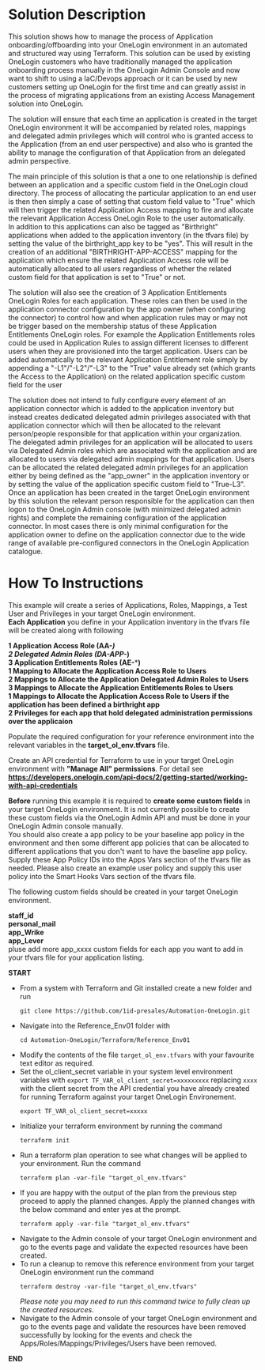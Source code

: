 # Solution Description
This solution shows how to manage the process of Application onboarding/offboarding into your OneLogin environment in an automated and structured way using Terraform. This solution can be used by existing OneLogin customers who have traditionally managed the application onboarding process manually in the OneLogin Admin Console and now want to shift to using a IaC/Devops approach or it can be used by new customers setting up OneLogin for the first time and can greatly assist in the process of migrating applications from an existing Access Management solution into OneLogin.<br>

The solution will ensure that each time an application is created in the target OneLogin environment it will be accompanied by related roles, mappings and delegated admin privileges which will control who is granted access to the Application (from an end user perspective) and also who is granted the ability to manage the configuration of that Application from an delegated admin perspective.<br>

The main principle of this solution is that a one to one relationship is defined between an application and a specific custom field in the OneLogin cloud directory. The process of allocating the particular application to an end user is then then simply a case of setting that custom field value to "True" which will then trigger the related Application Access mapping to fire and allocate the relevant Application Access OneLogin Role to the user automatically.<br>
In addition to this applications can also be tagged as "Birthright" applications when added to the application inventory (in the tfvars file) by setting the value of the birthright_app key to be "yes". This will result in the creation of an additional "BIRTHRIGHT-APP-ACCESS" mapping for the application which ensure the related Application Access role will be automatically allocated to all users regardless of whether the related custom field for that application is set to "True" or not.<br>

The solution will also see the creation of 3 Application Entitlements OneLogin Roles for each application. These roles can then be used in the application connector configuration by the app owner (when configuring the connector) to control how and when application rules may or may not be trigger based on the membership status of these Application Entitlements OneLogin roles. For example the Application Entitlements roles could be used in Application Rules to assign different licenses to different users when they are provisioned into the target application. Users can be added automatically to the relevant Application Entitlement role simply by appending a "-L1"/"-L2"/"-L3" to the "True" value already set (which grants the Access to the Application) on the related application specific custom field for the user <br>

The solution does not intend to fully configure every element of an application connector which is added to the application inventory but instead creates dedicated delegated admin privileges associated with that application connector which will then be allocated to the relevant person/people responsible for that application within your organization.<br> 
The delegated admin privileges for an application will be allocated to users via Delegated Admin roles which are associated with the application and are allocated to users via delegated admin mappings for that application. Users can be allocated the related delegated admin privileges for an application either by being defined as the "app_owner" in the application inventory or by setting the value of the application specific custom field to "True-L3". Once an application has been created in the target OneLogin environment by this solution the relevant person responsible for the application can then logon to the OneLogin Admin console (with minimized delegated admin rights) and complete the remaining configuration of the application connector. In most cases there is only minimal configuration for the application owner to define on the application connector due to the wide range of available pre-configured connectors in the OneLogin Application catalogue.   

# How To Instructions

This example will create a series of Applications, Roles, Mappings, a Test User and Privileges in your target OneLogin environment. <br>
**Each Application** you define in your Application inventory in the tfvars file will be created along with following <br>

**1 Application Access Role (AA-*****)** <br>
**2 Delegated Admin Roles (DA-APP-*****)** <br>
**3 Application Entitlements Roles (AE-*****)** <br>
**1 Mapping to Allocate the Application Access Role to Users** <br>
**2 Mappings to Allocate the Application Delegated Admin Roles to Users** <br>
**3 Mappings to Allocate the Application Entitlements Roles to Users** <br>
**1 Mappings to Allocate the Application Access Role to Users if the application has been defined a birthright app** <br>
**2 Privileges for each app that hold delegated administration permissions over the applicaion** <br>



Populate the required configuration for your reference environment into the relevant variables in the **target_ol_env.tfvars** file.<br>


Create an API credential for Terraform to use in your target OneLogin environment with **"Manage All" permissions**. For detail see **https://developers.onelogin.com/api-docs/2/getting-started/working-with-api-credentials** 

**Before** running this example it is required to **create some custom fields** in your target OneLogin environment. It is not currently possible to create these custom fields via the OneLogin Admin API and must be done in your OneLogin Admin console manually. <br>
You should also create a app policy to be your baseline app policy in the environment and then some different app policies that can be allocated to different applications that you don't want to have the baseline app policy. Supply these App Policy IDs into the Apps Vars section of the tfvars file as needed.
Please also create an example user policy and supply this user policy into the Smart Hooks Vars section of the tfvars file.

The following custom fields should be created in your target OneLogin environment. <br>

**staff_id** <br>
**personal_mail** <br>
**app_Wrike** <br>
**app_Lever** <br>
pluse add more app_xxxx custom fields for each app you want to add in your tfvars file for your application listing.


**START**
- From a system with Terraform and Git installed create a new folder and run 
<br><pre>`git clone https://github.com/1id-presales/Automation-OneLogin.git`</pre>
- Navigate into the Reference_Env01 folder with 
<br><pre>`cd Automation-OneLogin/Terraform/Reference_Env01`</pre>
- Modify the contents of the file `target_ol_env.tfvars` with your favourite text editor as required.
- Set the ol_client_secret variable in your system level environment variables with `export TF_VAR_ol_client_secret=xxxxxxxxx` replacing `xxxx` with the client secret from the API credential you have already created for running Terraform against your target OneLogin Environement.
<br><pre>`export TF_VAR_ol_client_secret=xxxxx`</pre>
- Initialize your terraform environment by running the command 
<br><pre>`terraform init`</pre>
- Run a terraform plan operation to see what changes will be applied to your environment. Run the command 
<br><pre>`terraform plan -var-file "target_ol_env.tfvars"`</pre>
- If you are happy with the output of the plan from the previous step proceed to apply the planned changes. Apply the planned changes with the below command and enter yes at the prompt.
<br><pre>`terraform apply -var-file "target_ol_env.tfvars"`</pre> 
- Navigate to the Admin console of your target OneLogin environment and go to the events page and validate the expected resources have been created.
- To run a cleanup to remove this reference environment  from your target OneLogin environment run the command 
<br><pre>`terraform destroy -var-file "target_ol_env.tfvars"`</pre>
_Please note you may need to run this command twice to fully clean up the created resources._
- Navigate to the Admin console of your target OneLogin environment and go to the events page and validate the resources have been removed successfully by looking for the events and check the Apps/Roles/Mappings/Privileges/Users have been removed.<br>

**END**
